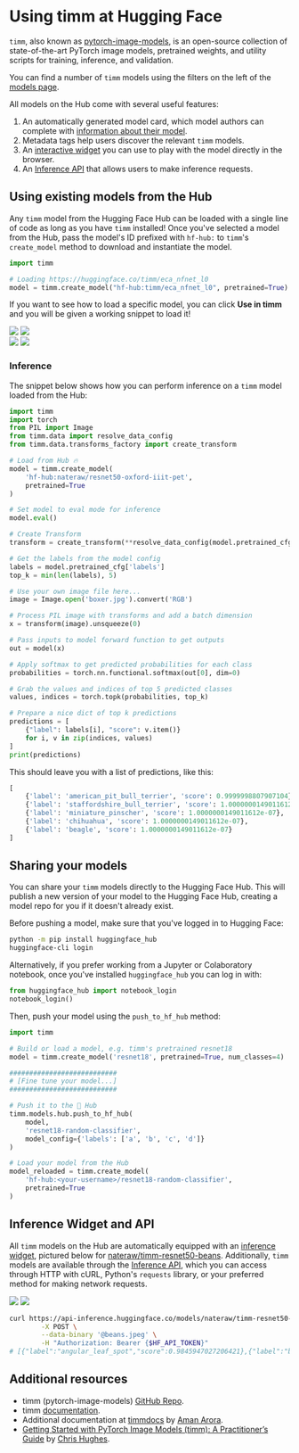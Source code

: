 # Using timm at Hugging Face

`timm`, also known as [pytorch-image-models](https://github.com/rwightman/pytorch-image-models), is an open-source collection of state-of-the-art PyTorch image models, pretrained weights, and utility scripts for training, inference, and validation.

You can find a number of `timm` models using the filters on the left of the [models page](https://huggingface.co/models?library=timm&sort=downloads).

All models on the Hub come with several useful features:
1. An automatically generated model card, which model authors can complete with [information about their model](./models-cards).
2. Metadata tags help users discover the relevant `timm` models.
3. An [interactive widget](./models-widgets) you can use to play with the model directly in the browser.
4. An [Inference API](./models-inference) that allows users to make inference requests.

## Using existing models from the Hub

Any `timm` model from the Hugging Face Hub can be loaded with a single line of code as long as you have `timm` installed! Once you've selected a model from the Hub, pass the model's ID prefixed with `hf-hub:` to `timm`'s `create_model` method to download and instantiate the model. 

```py
import timm

# Loading https://huggingface.co/timm/eca_nfnet_l0
model = timm.create_model("hf-hub:timm/eca_nfnet_l0", pretrained=True)
```

If you want to see how to load a specific model, you can click **Use in timm** and you will be given a working snippet to load it! 

<div class="flex justify-center">
<img class="block dark:hidden" src="https://huggingface.co/datasets/huggingface/documentation-images/resolve/main/hub/libraries-timm_snippet1.png"/>
<img class="hidden dark:block" src="https://huggingface.co/datasets/huggingface/documentation-images/resolve/main/hub/libraries-timm_snippet1-dark.png"/>
</div>
<div class="flex justify-center">
<img class="block dark:hidden" src="https://huggingface.co/datasets/huggingface/documentation-images/resolve/main/hub/libraries-timm_snippet2.png"/>
<img class="hidden dark:block" src="https://huggingface.co/datasets/huggingface/documentation-images/resolve/main/hub/libraries-timm_snippet2-dark.png"/>
</div>

### Inference

The snippet below shows how you can perform inference on a `timm` model loaded from the Hub:

```py
import timm
import torch
from PIL import Image
from timm.data import resolve_data_config
from timm.data.transforms_factory import create_transform

# Load from Hub 🔥
model = timm.create_model(
    'hf-hub:nateraw/resnet50-oxford-iiit-pet',
    pretrained=True
)

# Set model to eval mode for inference
model.eval()

# Create Transform
transform = create_transform(**resolve_data_config(model.pretrained_cfg, model=model))

# Get the labels from the model config
labels = model.pretrained_cfg['labels']
top_k = min(len(labels), 5)

# Use your own image file here...
image = Image.open('boxer.jpg').convert('RGB')

# Process PIL image with transforms and add a batch dimension
x = transform(image).unsqueeze(0)

# Pass inputs to model forward function to get outputs
out = model(x)

# Apply softmax to get predicted probabilities for each class
probabilities = torch.nn.functional.softmax(out[0], dim=0)

# Grab the values and indices of top 5 predicted classes
values, indices = torch.topk(probabilities, top_k)

# Prepare a nice dict of top k predictions
predictions = [
    {"label": labels[i], "score": v.item()}
    for i, v in zip(indices, values)
]
print(predictions)
```

This should leave you with a list of predictions, like this:

```py
[
    {'label': 'american_pit_bull_terrier', 'score': 0.9999998807907104},
    {'label': 'staffordshire_bull_terrier', 'score': 1.0000000149011612e-07},
    {'label': 'miniature_pinscher', 'score': 1.0000000149011612e-07},
    {'label': 'chihuahua', 'score': 1.0000000149011612e-07},
    {'label': 'beagle', 'score': 1.0000000149011612e-07}
]
```

## Sharing your models

You can share your `timm` models directly to the Hugging Face Hub. This will publish a new version of your model to the Hugging Face Hub, creating a model repo for you if it doesn't already exist.

Before pushing a model, make sure that you've logged in to Hugging Face:

```sh
python -m pip install huggingface_hub
huggingface-cli login
```

Alternatively, if you prefer working from a Jupyter or Colaboratory notebook, once you've installed `huggingface_hub` you can log in with:

```py
from huggingface_hub import notebook_login
notebook_login()
```

Then, push your model using the `push_to_hf_hub` method:

```py
import timm

# Build or load a model, e.g. timm's pretrained resnet18
model = timm.create_model('resnet18', pretrained=True, num_classes=4)

###########################
# [Fine tune your model...]
###########################

# Push it to the 🤗 Hub
timm.models.hub.push_to_hf_hub(
    model,
    'resnet18-random-classifier',
    model_config={'labels': ['a', 'b', 'c', 'd']}
)

# Load your model from the Hub
model_reloaded = timm.create_model(
    'hf-hub:<your-username>/resnet18-random-classifier',
    pretrained=True
)
```

## Inference Widget and API

All `timm` models on the Hub are automatically equipped with an [inference widget](./models-widgets), pictured below for [nateraw/timm-resnet50-beans](https://huggingface.co/nateraw/timm-resnet50-beans). Additionally, `timm` models are available through the [Inference API](./models-inference), which you can access through HTTP with cURL, Python's `requests` library, or your preferred method for making network requests. 

<div class="flex justify-center">
<img class="block dark:hidden" src="https://huggingface.co/datasets/huggingface/documentation-images/resolve/main/hub/libraries-timm_widget.png"/>
<img class="hidden dark:block" src="https://huggingface.co/datasets/huggingface/documentation-images/resolve/main/hub/libraries-timm_widget-dark.png"/>
</div>

```sh
curl https://api-inference.huggingface.co/models/nateraw/timm-resnet50-beans \
        -X POST \
        --data-binary '@beans.jpeg' \
        -H "Authorization: Bearer {$HF_API_TOKEN}"
# [{"label":"angular_leaf_spot","score":0.9845947027206421},{"label":"bean_rust","score":0.01368315052241087},{"label":"healthy","score":0.001722085871733725}]
```

## Additional resources

* timm (pytorch-image-models) [GitHub Repo](https://github.com/rwightman/pytorch-image-models).
* timm [documentation](https://rwightman.github.io/pytorch-image-models/).
* Additional documentation at [timmdocs](https://timm.fast.ai) by [Aman Arora](https://github.com/amaarora).
* [Getting Started with PyTorch Image Models (timm): A Practitioner’s Guide](https://towardsdatascience.com/getting-started-with-pytorch-image-models-timm-a-practitioners-guide-4e77b4bf9055) by [Chris Hughes](https://github.com/Chris-hughes10).

